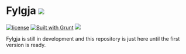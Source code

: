 # Fylgja ![](https://img.shields.io/badge/build-in%20development-lightgrey.svg)

[![license](https://img.shields.io/github/license/mashape/apistatus.svg)]() [![Built with Grunt](https://cdn.gruntjs.com/builtwith.svg)](https://gruntjs.com/) ![](https://img.shields.io/badge/unicorn-approved-ff69b4.svg)

Fylgja is still in development and this repository is just here until the first version is ready.
